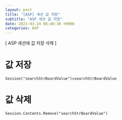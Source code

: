 ```yaml
---
layout: post
title: "[ASP] 세션 값 저장"
subtitle: "ASP 세션 값 저장"
date: 2023-03-24 08:40:30 +0900
categories: ASP
---
```

[ ASP 세션에 값 저장 삭제 ]



# 값 저장

	Session("searchStrBoardValue")=searchStrBoardValue

# 값 삭제 


	Session.Contents.Remove("searchStrBoardValue")

		
                                                                                                                                                                     
